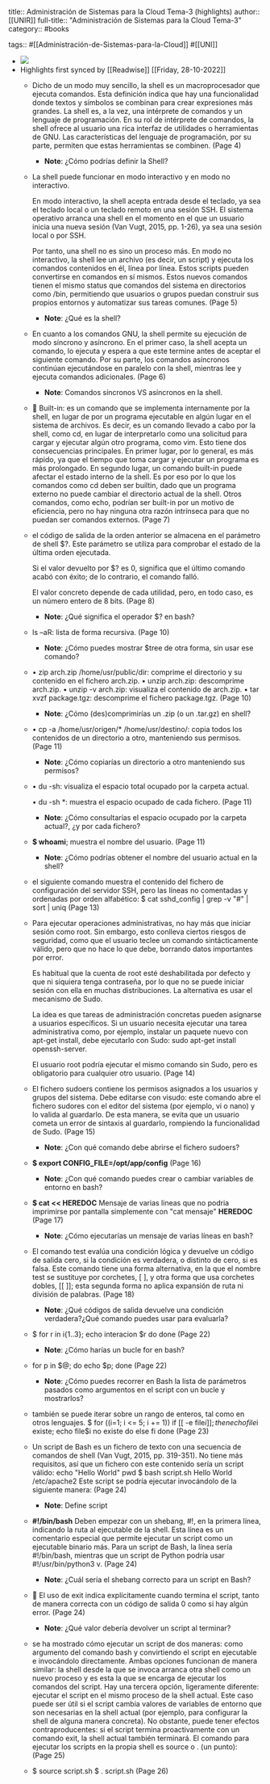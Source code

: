 title:: Administración de Sistemas para la Cloud Tema-3 (highlights)
author:: [[UNIR]]
full-title:: "Administración de Sistemas para la Cloud Tema-3"
category:: #books

tags:: #[[Administración-de-Sistemas-para-la-Cloud]] #[[UNI]]

- ![](https://readwise-assets.s3.amazonaws.com/media/uploaded_book_covers/profile_22942/d66b5b36-dfa0-4fcd-b1ef-26fce559b77f.jpg)
- Highlights first synced by [[Readwise]] [[Friday, 28-10-2022]]
	- Dicho  de  un  modo  muy  sencillo,  la  shell  es  un  macroprocesador  que  ejecuta comandos. Esta definición indica que hay una funcionalidad donde textos y símbolos se combinan para crear expresiones más grandes. La shell es, a la vez, una intérprete de comandos y un lenguaje de programación. En su  rol  de  intérprete  de  comandos,  la  shell  ofrece  al  usuario  una  rica  interfaz  de utilidades o herramientas de GNU. Las características del lenguaje de programación, por su parte, permiten que estas herramientas se combinen. (Page 4)
		- **Note**: ¿Cómo podrías definir la Shell?
	- La shell puede funcionar en modo interactivo y en modo no interactivo.
	  
	  En modo interactivo, la shell acepta entrada desde el teclado, ya sea el teclado local o un teclado remoto en una sesión SSH. El sistema operativo arranca una shell en el momento en el que un usuario inicia una nueva sesión (Van Vugt, 2015, pp. 1-26), ya sea una sesión local o por SSH.
	  
	  Por tanto, una shell no es sino un proceso más. En modo no interactivo, la shell lee un archivo (es decir, un script) y ejecuta los comandos contenidos en él, línea por línea. Estos scripts pueden convertirse en comandos en sí mismos. Estos nuevos comandos tienen el mismo status que comandos del sistema en directorios como /bin, permitiendo que usuarios o grupos puedan construir sus propios entornos y automatizar sus tareas comunes. (Page 5)
		- **Note**: ¿Qué es la shell?
	- En cuanto a los  comandos GNU, la shell permite su ejecución de modo síncrono y asíncrono. En el primer caso, la shell acepta un comando, lo ejecuta y espera a que este  termine  antes  de  aceptar  el  siguiente  comando.  Por  su  parte,  los  comandos asíncronos continúan ejecutándose en paralelo con la  shell, mientras lee y ejecuta comandos adicionales. (Page 6)
		- **Note**: Comandos síncronos VS asíncronos en la shell.
	-   Built-in: es un comando que se implementa internamente por la shell, en lugar de por un programa ejecutable en algún lugar en el sistema de archivos. Es decir, es un comando llevado a cabo por la shell, como cd, en lugar de interpretarlo como una solicitud para cargar y ejecutar algún otro programa, como vim.  Esto tiene dos consecuencias principales. En primer lugar, por lo general, es más rápido,  ya  que  el  tiempo  que  toma  cargar  y  ejecutar  un  programa  es  más prolongado.  En  segundo  lugar,  un  comando  built-in  puede  afectar  el  estado interno de la shell. Es por eso por lo que los comandos como cd deben ser builtin,  dado  que  un  programa  externo  no  puede  cambiar  el  directorio  actual  de  la shell. Otros comandos, como echo, podrían ser built-in por un motivo de eficiencia, pero  no  hay  ninguna  otra  razón  intrínseca  para  que  no  puedan  ser  comandos externos. (Page 7)
	- el código de salida de la orden anterior se almacena en el parámetro de shell $?. Este parámetro se utiliza para comprobar el estado de la última orden ejecutada.
	  
	  Si el valor devuelto por $? es 0, significa que el último comando acabó con éxito; de lo contrario, el comando falló.
	  
	  El valor concreto depende de cada utilidad, pero, en todo caso, es un número entero de 8 bits. (Page 8)
		- **Note**: ¿Qué significa el operador $? en bash?
	- ls –aR: lista de forma recursiva. (Page 10)
		- **Note**: ¿Cómo puedes mostrar $tree de otra forma, sin usar ese comando?
	- • zip arch.zip /home/usr/public/dir: comprime el directorio y su contenido en el fichero arch.zip.
	  • unzip arch.zip: descomprime arch.zip.
	  • unzip -v arch.zip: visualiza el contenido de arch.zip.
	  • tar xvzf package.tgz: descomprime el fichero package.tgz. (Page 10)
		- **Note**: ¿Cómo (des)comprimirías un .zip (o un .tar.gz) en shell?
	- •  cp  -a  /home/usr/origen/*  /home/usr/destino/: copia todos los contenidos de un directorio a otro, manteniendo sus permisos. (Page 11)
		- **Note**: ¿Cómo copiarías un directorio a otro manteniendo sus permisos?
	- • du -sh: visualiza el espacio total ocupado por la carpeta actual.
	  
	  • du -sh *: muestra el espacio ocupado de cada fichero. (Page 11)
		- **Note**: ¿Cómo consultarías el espacio ocupado por la carpeta actual?, ¿y por cada fichero?
	- **$ whoami**; muestra el nombre del usuario. (Page 11)
		- **Note**: ¿Cómo podrías obtener el nombre del usuario actual en la shell?
	- el  siguiente  comando muestra el contenido del fichero de configuración del servidor SSH, pero las líneas no comentadas y ordenadas por orden alfabético: $ cat sshd_config | grep -v "#" | sort | uniq (Page 13)
	- Para ejecutar operaciones administrativas, no hay más que iniciar sesión como root. Sin embargo, esto conlleva ciertos riesgos de seguridad, como que el usuario teclee un comando sintácticamente válido, pero que no hace lo que debe, borrando datos importantes por error.
	  
	  Es habitual que la cuenta de root esté deshabilitada por defecto y que ni siquiera tenga contraseña, por lo que no se puede iniciar sesión con ella en muchas distribuciones. La alternativa es usar el mecanismo de Sudo.
	  
	  La idea es que tareas de administración concretas pueden asignarse a usuarios específicos. Si un usuario necesita ejecutar una tarea administrativa como, por ejemplo, instalar un paquete nuevo con apt-get install, debe ejecutarlo con Sudo: sudo apt-get install openssh-server.
	  
	  El usuario root podría ejecutar el mismo comando sin Sudo, pero es obligatorio para cualquier otro usuario. (Page 14)
	- El  fichero  sudoers  contiene  los permisos asignados a los usuarios y grupos del sistema. Debe editarse con  visudo: este comando abre el fichero  sudores con el editor del sistema (por ejemplo,  vi o nano) y lo valida al guardarlo. De esta manera, se evita que un usuario cometa un error de sintaxis al guardarlo, rompiendo la funcionalidad de Sudo. (Page 15)
		- **Note**: ¿Con qué comando debe abrirse el fichero sudoers?
	- **$ export CONFIG_FILE=/opt/app/config** (Page 16)
		- **Note**: ¿Con qué comando puedes crear o cambiar variables de entorno en bash?
	- **$ cat << HEREDOC**
	  Mensaje de varias lineas que no
	  podria imprimirse por pantalla
	  simplemente con "cat mensaje"
	  **HEREDOC** (Page 17)
		- **Note**: ¿Cómo ejecutarías un mensaje de varias líneas en bash?
	- El comando test evalúa una condición lógica y devuelve un código de salida cero, si la  condición  es  verdadera,  o  distinto  de  cero,  si  es  falsa.  Este  comando  tiene  una forma  alternativa,  en  la  que  el  nombre  test  se  sustituye  por  corchetes,  [  ],  y  otra forma que usa corchetes dobles, [[ ]]; esta segunda forma no aplica expansión de ruta ni  división  de  palabras. (Page 18)
		- **Note**: ¿Qué códigos de salida devuelve una condición verdadera?¿Qué comando puedes usar para evaluarla?
	- $ for r in i{1..3}; echo interacion $r do done (Page 22)
		- **Note**: ¿Cómo harías un bucle for en bash?
	- for p in $@; do echo $p; done (Page 22)
		- **Note**: ¿Cómo puedes recorrer en Bash la lista de parámetros pasados como argumentos en el script con un bucle y mostrarlos?
	- también se puede iterar sobre un rango de enteros, tal como en otros  lenguajes. $ for ((i=1; i <= 5; i += 1))   if [[ -e file$i ]]; then     echo file$i existe;     echo file$i no existe do   else   fi done (Page 23)
	- Un script de Bash es un fichero de texto con una secuencia de comandos de shell (Van Vugt,  2015,  pp.  319-351).  No  tiene  más  requisitos,  así  que  un  fichero  con  este contenido sería un script válido: echo "Hello World" pwd $ bash script.sh Hello World /etc/apache2 Este script se podría ejecutar invocándolo de la siguiente manera: (Page 24)
		- **Note**: Define script
	- **#!/bin/bash**
	  Deben empezar con un shebang, #!, en la primera línea, indicando la ruta al ejecutable de la shell. Esta línea es un comentario especial que permite ejecutar un script como un ejecutable binario más. Para un script de Bash, la línea sería #!/bin/bash, mientras que un script de Python podría usar #!/usr/bin/python3 v. (Page 24)
		- **Note**: ¿Cuál sería el shebang correcto para un script en Bash?
	-   El uso de  exit indica explícitamente cuando termina el  script, tanto de manera correcta con un código de salida 0 como si hay algún error. (Page 24)
		- **Note**: ¿Qué valor debería devolver un script al terminar?
	- se  ha  mostrado  cómo  ejecutar  un  script  de  dos  maneras:  como argumento  del  comando  bash  y  convirtiendo el  script  en  ejecutable  e  invocándolo directamente. Ambas opciones funcionan de manera similar: la shell desde la que se invoca  arranca  otra  shell  como  un  nuevo  proceso  y  es  esta  la  que  se  encarga  de ejecutar los comandos del script. Hay una tercera opción, ligeramente diferente: ejecutar el script en el mismo proceso de la shell actual. Este caso puede ser útil si el script cambia valores de variables de entorno que son necesarias en la shell actual (por ejemplo, para configurar la shell de alguna manera concreta). No obstante, puede tener efectos contraproducentes: si el script  termina  proactivamente  con  un  comando  exit,  la  shell  actual  también terminará. El comando para ejecutar los scripts en la propia shell es source o . (un punto): (Page 25)
	- $ source script.sh $ . script.sh (Page 26)